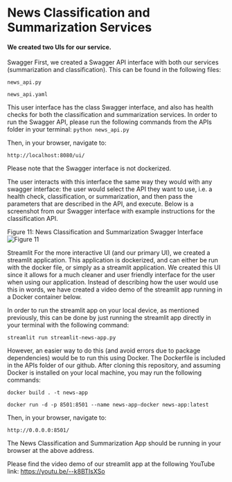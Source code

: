 # News Classification and Summarization Services

#### We created two UIs for our service. 
Swagger
First, we created a Swagger API interface with both our services (summarization and classification). This can be found in the following files:

```news_api.py```

```news_api.yaml```

This user interface has the class Swagger interface, and also has health checks for both the classification and summarization services. In order to run the Swagger API, please run the following commands from the APIs folder in your terminal: 
```python news_api.py```

Then, in your browser, navigate to:

```http://localhost:8080/ui/```

Please note that the Swagger interface is not dockerized.

The user interacts with this interface the same way they would with any swagger interface: the user would select the API they want to use, i.e. a health check, classification, or summarization, and then pass the parameters that are described in the API, and execute. Below is a screenshot from our Swagger interface with example instructions for the classification API.

Figure 11: News Classification and Summarization Swagger Interface
![Figure 11](https://github.com/SanaJahan/NewsSummarization/blob/main/Project%20Report.png)

Streamlit
For the more interactive UI (and our primary UI), we created a streamlit application. This application is dockerized, and can either be run with the docker file, or simply as a streamlit application. We created this UI since it allows for a much cleaner and user friendly interface for the user when using our application. Instead of describing how the user would use this in words, we have created a video demo of the streamlit app running in a Docker container below.

In order to run the streamlit app on your local device, as mentioned previously, this can be done by just running the streamlit app directly in your terminal with the following command:

```streamlit run streamlit-news-app.py```


However, an easier way to do this (and avoid errors due to package dependencies) would be to run this using Docker. The Dockerfile is included in the APIs folder of our github. After cloning this repository, and assuming Docker is installed on your local machine, you may run the following commands:

```docker build . -t news-app```

```docker run -d -p 8501:8501 --name news-app-docker news-app:latest```

Then, in your browser, navigate to:

```http://0.0.0.0:8501/```

The News Classification and Summarization App should be running in your browser at the above address.

Please find the video demo of our streamlit app at the following YouTube link:
https://youtu.be/--k8BTIsXSo 

